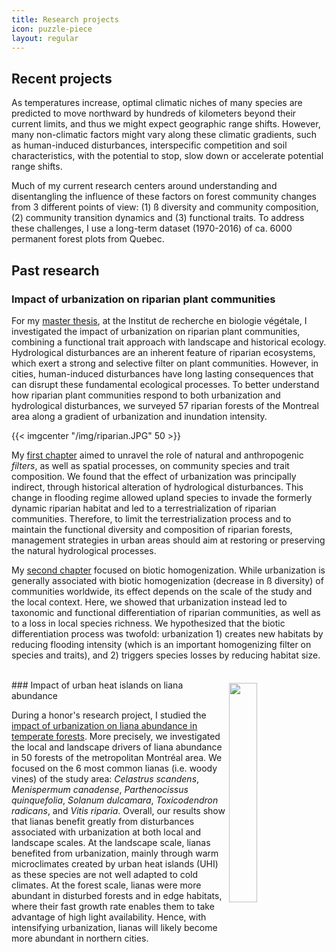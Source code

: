 ```yaml
---
title: Research projects
icon: puzzle-piece
layout: regular
---
```


## Recent projects

As temperatures increase, optimal climatic niches of many species are predicted
to move northward by hundreds of kilometers beyond their current limits, and
thus we might expect geographic range shifts. However, many non-climatic factors
might vary along these climatic gradients, such as human-induced disturbances,
interspecific competition and soil characteristics, with the potential to stop,
slow down or accelerate potential range shifts.

Much of my current research centers around understanding and disentangling the
influence of these factors on forest community changes from 3 different points
of view: (1) ß diversity and community composition, (2) community transition
dynamics and (3) functional traits. To address these challenges, I use a
long-term dataset (1970-2016) of ca. 6000 permanent forest plots from Quebec.

<!--
### 1. Understanding biodiversity changes at large spatial scales

Global environmental change is likely to force major shifts in species distributions. Because tree species differ in their demographic rates, dispersal abilities and fundamental niches, communities are unlikely to move as a unit, resulting in community reshuffling.

In this project, I investigate several aspects of temporal forest community changes and address these four questions: (1) How has the composition of forest communities changed in the last decades? (2) What are the main drivers of these temporal ß diversity changes? (3) What part of these changes can be associated with a community *thermophilization* induced by climate change compared to succession induced by disturbances? (4) Which species are contributing to these community changes? Here is a link to a recent [poster](https://kevcaz.github.io/talks/posters/ESA_MH_2018.png) related to this project.

### 2. Non-climatic constraints on community transition dynamics under climate change.

Several North American temperate tree species are expected to expand their distributions northward where boreal forest is already established and dominated by conifers. However, these transitions from mixed to temperate forests as well as from boreal to mixed forests may be difficult not only because they are long-lived species, but also because of soil properties (substrate, drainage, and nutrient availability) and of competition by resident species which could hinder their establishment. If competition is an important constraint to transition then we can wonder if disturbances, by reducing competition, can accelerate the effect of climate change.

Using a multinomial state-and-transition model, I aim to estimate transition probabilities among different community types (i.e. temperate, pioneer, mixed, boreal) as a function of climate, soil, natural and human disturbances, and neighborhood information at time $t-1$. Specifically, I want to (1) characterize the community transitions that occurred in the past decades, (2) quantify how environmental factors influence the probability of these transitions, and (3) determine if disturbances, such as harvesting, can accelerate climate related transitions. Here is a link to a [talk](https://www.dropbox.com/s/8jjm0xizurssq0x/Brice_FQ.pdf?dl=0) (in french) on community transition.

### 3. Bayesian modeling of demographic rates

While the interest in the effects of climate on biodiversity is increasing, a great deal of studies have focused on detecting recent shifts in species range limits. However, demographic rates are the key underlying factors controlling the long-term dynamics of forests. Hence, focusing on species range shifts misses the population-level processes preceding these shifts, i.e. the changes in demographic rates that lead to local extinctions and colonizations and, ultimately, to range shifts.

In this project, my colleagues and I are building bayesian models to understand how mortality, growth and recruitment are influenced by tree attributes (species and individual tree size), stand level competition, and climate conditions. Using these demographic models, I am interested to identify what other factors, such as anthropogenic and natural disturbances as well as local environmental heterogeneity from soil types, may facilitate or impede climate-driven forest shifts through their effects on tree demography. Here is the a [draft](https://www.dropbox.com/home/background?preview=rapport.pdf) with preliminary analysis of our work.

-->

## Past research

### Impact of urbanization on riparian plant communities

For my [master thesis](https://papyrus.bib.umontreal.ca/xmlui/handle/1866/13639), at the Institut de recherche en biologie végétale, I investigated the impact of urbanization on riparian plant communities, combining a functional trait approach with landscape and historical ecology. Hydrological disturbances are an inherent feature of riparian ecosystems, which exert a strong and selective filter on plant communities. However, in cities, human-induced disturbances have long lasting consequences that can disrupt these fundamental ecological processes. To better understand how riparian plant communities respond to both urbanization and hydrological disturbances, we surveyed 57 riparian forests of the Montreal area along a gradient of urbanization and inundation intensity.

{{< imgcenter "/img/riparian.JPG" 50 >}}


My [first chapter](https://onlinelibrary.wiley.com/doi/10.1111/jvs.12425) aimed to unravel the role of natural and anthropogenic *filters*, as well as spatial processes, on community species and trait composition. We found that the effect of urbanization was principally indirect, through historical alteration of hydrological disturbances. This change in flooding regime allowed upland species to invade the formerly dynamic riparian habitat and led to a terrestrialization of riparian communities. Therefore, to limit the terrestrialization process and to maintain the functional diversity and composition of riparian forests, management strategies in urban areas should aim at restoring or preserving the natural hydrological processes.

My [second chapter](https://onlinelibrary.wiley.com/doi/abs/10.1111/ddi.12565) focused on biotic homogenization. While urbanization is generally associated with biotic homogenization (decrease in ß diversity) of communities worldwide, its effect depends on the scale of the study and the local context. Here, we showed that urbanization instead led to taxonomic and functional differentiation of riparian communities, as well as to a loss in local species richness. We hypothesized that the biotic differentiation process was twofold: urbanization 1) creates new habitats by reducing flooding intensity (which is an important homogenizing filter on species and traits), and 2) triggers species losses by reducing habitat size.

<br>

<img style="float: right; width:30%;margin: 1%" src="/img/parthenocissus.JPG">
### Impact of urban heat islands on liana abundance

During a
honor's research project, I studied the [impact of urbanization on liana
abundance in temperate
forests](http://www.biopolis.ca/wp-content/uploads/2017/02/Brice_liana_distribution.pdf).
More precisely, we investigated the local and landscape drivers of liana
abundance in 50 forests of the metropolitan Montréal area. We focused on the 6
most common lianas (i.e. woody vines) of the study area: *Celastrus scandens*,
*Menispermum canadense*, *Parthenocissus quinquefolia*, *Solanum dulcamara*,
*Toxicodendron radicans*, and *Vitis riparia*. Overall, our results show that
lianas benefit greatly from disturbances associated with urbanization at both
local and landscape scales. At the landscape scale, lianas benefited from
urbanization, mainly through warm microclimates created by urban heat islands
(UHI) as these species are not well adapted to cold climates. At the forest
scale, lianas were more abundant in disturbed forests and in edge habitats,
where their fast growth rate enables them to take advantage of high light
availability. Hence, with intensifying urbanization, lianas will likely become
more abundant in northern cities.
